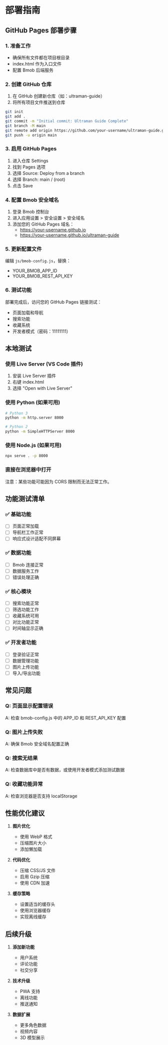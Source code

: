 # 部署指南

## GitHub Pages 部署步骤

### 1. 准备工作
- 确保所有文件都在项目根目录
- index.html 作为入口文件
- 配置 Bmob 后端服务

### 2. 创建 GitHub 仓库
1. 在 GitHub 创建新仓库（如：ultraman-guide）
2. 将所有项目文件推送到仓库

```bash
git init
git add .
git commit -m "Initial commit: Ultraman Guide Complete"
git branch -M main
git remote add origin https://github.com/your-username/ultraman-guide.git
git push -u origin main
```

### 3. 启用 GitHub Pages
1. 进入仓库 Settings
2. 找到 Pages 选项
3. 选择 Source: Deploy from a branch
4. 选择 Branch: main / (root)
5. 点击 Save

### 4. 配置 Bmob 安全域名
1. 登录 Bmob 控制台
2. 进入应用设置 > 安全设置 > 安全域名
3. 添加您的 GitHub Pages 域名：
   - https://your-username.github.io
   - https://your-username.github.io/ultraman-guide

### 5. 更新配置文件
编辑 `js/bmob-config.js`，替换：
- YOUR_BMOB_APP_ID
- YOUR_BMOB_REST_API_KEY

### 6. 测试功能
部署完成后，访问您的 GitHub Pages 链接测试：
- 页面加载和导航
- 搜索功能
- 收藏系统
- 开发者模式（密码：11111111）

## 本地测试

### 使用 Live Server (VS Code 插件)
1. 安装 Live Server 插件
2. 右键 index.html
3. 选择 "Open with Live Server"

### 使用 Python (如果可用)
```bash
# Python 3
python -m http.server 8000

# Python 2
python -m SimpleHTTPServer 8000
```

### 使用 Node.js (如果可用)
```bash
npx serve . -p 8000
```

### 直接在浏览器中打开
注意：某些功能可能因为 CORS 限制而无法正常工作。

## 功能测试清单

### ✅ 基础功能
- [ ] 页面正常加载
- [ ] 导航栏工作正常
- [ ] 响应式设计适配不同屏幕

### ✅ 数据功能
- [ ] Bmob 连接正常
- [ ] 数据服务工作
- [ ] 错误处理正确

### ✅ 核心模块
- [ ] 搜索功能正常
- [ ] 筛选功能工作
- [ ] 收藏系统可用
- [ ] 对比功能正常
- [ ] 时间轴显示正确

### ✅ 开发者功能
- [ ] 登录验证正常
- [ ] 数据管理功能
- [ ] 图片上传功能
- [ ] 导入/导出功能

## 常见问题

### Q: 页面显示配置错误
A: 检查 bmob-config.js 中的 APP_ID 和 REST_API_KEY 配置

### Q: 图片上传失败
A: 确保 Bmob 安全域名配置正确

### Q: 搜索无结果
A: 检查数据库中是否有数据，或使用开发者模式添加测试数据

### Q: 收藏功能异常
A: 检查浏览器是否支持 localStorage

## 性能优化建议

1. **图片优化**
   - 使用 WebP 格式
   - 压缩图片大小
   - 添加懒加载

2. **代码优化**
   - 压缩 CSS/JS 文件
   - 启用 Gzip 压缩
   - 使用 CDN 加速

3. **缓存策略**
   - 设置适当的缓存头
   - 使用浏览器缓存
   - 实现离线缓存

## 后续升级

1. **添加新功能**
   - 用户系统
   - 评论功能
   - 社交分享

2. **技术升级**
   - PWA 支持
   - 离线功能
   - 推送通知

3. **数据扩展**
   - 更多角色数据
   - 视频内容
   - 3D 模型展示